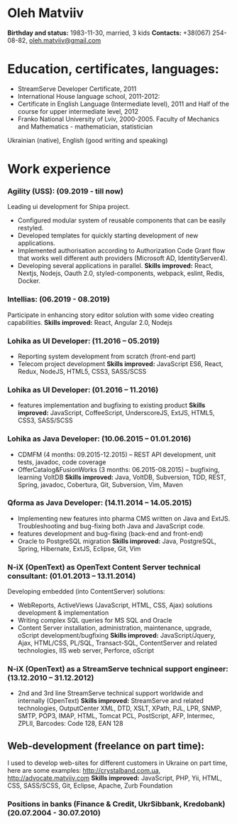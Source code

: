 # Oleh Matviiv

**Birthday and status:** 1983-11-30, married, 3 kids
**Contacts:** +38(067) 254-08-82, oleh.matviiv@gmail.com

# Education, certificates, languages:
- StreamServe Developer Certificate, 2011
- International House language school, 2011-2012:
- Certificate in English Language (Intermediate level), 2011
  and Half of the course for upper intermediate level, 2012
- Franko National University of Lviv, 2000-2005.
  Faculty of Mechanics and Mathematics - mathematician, statistician

Ukrainian (native), English (good writing and speaking)

# Work experience
### Agility (USS): (09.2019 - till now)
Leading ui development for Shipa project.
- Configured modular system of reusable components that can be easily restyled.
- Developed templates for quickly starting development of new applications.
- Implemented authorisation according to Authorization Code Grant flow that works well different auth providers (Microsoft AD, IdentityServer4).
- Developing several applications in parallel.
**Skills improved:** React, Nextjs, Nodejs, Oauth 2.0, styled-components, webpack, eslint, Redis, Docker.

### Intellias: (06.2019 - 08.2019)
Participate in enhancing story editor solution with some video creating capabilities.
**Skills improved:** React, Angular 2.0, Nodejs

### Lohika as UI Developer: (11.2016 – 05.2019)
- Reporting system development from scratch (front-end part)
- Telecom project development
**Skills improved:** JavaScript ES6, React, Redux, NodeJS, HTML5, CSS3, SASS/SCSS

### Lohika as UI Developer: (01.2016 – 11.2016)
- features implementation and bugfixing to existing product
**Skills improved:** JavaScript, CoffeeScript, UnderscoreJS, ExtJS, HTML5, CSS3, SASS/SCSS

### Lohika as Java Developer: (10.06.2015 – 01.01.2016)
- CDMFM (4 months: 09.2015-12.2015) – REST API development, unit tests, javadoc, code coverage
- OfferCatalog&FusionWorks (3 months: 06.2015-08.2015) – bugfixing, learning VoltDB
**Skills improved:** Java, VoltDB, Subversion, TDD, REST, Spring, javadoc, Cobertura, Git, Subversion, Vim, Maven

### Qforma as Java Developer: (14.11.2014 – 14.05.2015)
- Implementing new features into pharma CMS written on Java and ExtJS.
  Troubleshooting and bug-fixing both Java and JavaScript code.
- features development and bug-fixing (back-end and front-end)
- Oracle to PostgreSQL migration
**Skills improved:** Java, PostgreSQL, Spring, Hibernate, ExtJS, Eclipse, Git, Vim

### N-iX (OpenText) as OpenText Content Server technical consultant: (01.01.2013 – 13.11.2014)
Developing embedded (into ContentServer) solutions:
- WebReports, ActiveViews (JavaScript, HTML, CSS, Ajax) solutions development & implementation
- Writing complex SQL queries for MS SQL and Oracle
- Content Server installation, administration, maintenance, upgrade, oScript development/bugfixing
**Skills improved:** JavaScript/Jquery, Ajax, HTML/CSS, PL/SQL, Transact-SQL,
ContentServer and related technologies, IIS web server, Perforce, oScript

### N-iX (OpenText) as a StreamServe technical support engineer: (13.12.2010 – 31.12.2012)
- 2nd and 3rd line StreamServe technical support worldwide and internally (OpenText)
**Skills improved:** StreamServe and related technologies, OutputCenter XML,
DTD, XSLT, XPath, PJL, LPR, SNMP, SMTP, POP3, IMAP, HTML, Tomcat PCL,
PostScript, AFP, Intermec, ZPLII, Barcodes: Code 128, EAN 128      

## Web-development (freelance on part time):
I used to develop web-sites for different customers in Ukraine on part time, here are some examples:
http://crystalband.com.ua, http://advocate.matviiv.com
**Skills improved:**  JavaScript, PHP, Yii, HTML, CSS, SASS/SCSS, Git, Eclipse, Apache, Zurb Foundation

### Positions in banks (Finance & Credit, UkrSibbank, Kredobank) (20.07.2004 - 30.07.2010)

